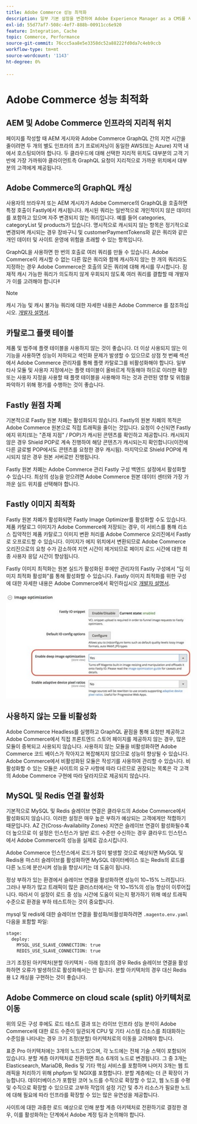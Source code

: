 ```yaml
---
title: Adobe Commerce 성능 최적화
description: 일부 기본 설정을 변경하여 Adobe Experience Manager as a CMS를 사용하도록 Adobe Commerce 프로젝트를 준비합니다.
exl-id: 55d77af7-508c-4ef7-888b-00911cc6e920
feature: Integration, Cache
topic: Commerce, Performance
source-git-commit: 76ccc5aa8e5e3358dc52a88222fd0da7c4eb9ccb
workflow-type: tm+mt
source-wordcount: '1143'
ht-degree: 0%

---
```


# Adobe Commerce 성능 최적화

## AEM 및 Adobe Commerce 인프라의 지리적 위치

페이지를 작성할 때 AEM 게시자와 Adobe Commerce GraphQL 간의 지연 시간을 줄이려면 두 개의 별도 인프라의 초기 프로비저닝이 동일한 AWS(또는 Azure) 지역 내에서 호스팅되어야 합니다. 두 클라우드에 대해 선택한 지리적 위치도 대부분의 고객 기반에 가장 가까워야 클라이언트측 GraphQL 요청이 지리적으로 가까운 위치에서 대부분의 고객에게 제공됩니다.

## Adobe Commerce의 GraphQL 캐싱

사용자의 브라우저 또는 AEM 게시자가 Adobe Commerce의 GraphQL을 호출하면 특정 호출이 Fastly에서 캐시됩니다. 캐시된 쿼리는 일반적으로 개인적이지 않은 데이터를 포함하고 있으며 자주 변경되지 않는 쿼리입니다. 예를 들어 categories, categoryList 및 products가 있습니다. 명시적으로 캐시되지 않는 항목은 정기적으로 변경되며 캐시되는 경우 장바구니 및 customerPaymentTokens와 같은 쿼리와 같은 개인 데이터 및 사이트 운영에 위험을 초래할 수 있는 항목입니다.

GraphQL을 사용하면 한 번의 호출로 여러 쿼리를 만들 수 있습니다. Adobe Commerce이 캐시할 수 없는 다른 많은 쿼리와 함께 캐시하지 않는 한 개의 쿼리라도 지정하는 경우 Adobe Commerce은 호출의 모든 쿼리에 대해 캐시를 무시합니다. 잠재적 캐시 가능한 쿼리가 의도하지 않게 우회되지 않도록 여러 쿼리를 결합할 때 개발자가 이를 고려해야 합니다‡

>[!NOTE]
>
> 캐시 가능 및 캐시 불가능 쿼리에 대한 자세한 내용은 Adobe Commerce 를 참조하십시오. [개발자 설명서](https://devdocs.magento.com/guides/v2.4/graphql/caching.html).

## 카탈로그 플랫 테이블

제품 및 범주에 플랫 테이블을 사용하지 않는 것이 좋습니다. 더 이상 사용되지 않는 이 기능을 사용하면 성능이 저하되고 색인화 문제가 발생할 수 있으므로 상점 첫 번째 섹션에서 Adobe Commerce 관리자를 통해 플랫 카탈로그를 비활성화해야 합니다. 일부 타사 모듈 및 사용자 지정에서는 플랫 테이블이 올바르게 작동해야 하므로 이러한 확장 또는 사용자 지정을 사용할 때 플랫 테이블을 사용해야 하는 것과 관련된 영향 및 위험을 파악하기 위해 평가를 수행하는 것이 좋습니다.

## Fastly 원점 차폐

기본적으로 Fastly 원본 차폐는 활성화되지 않습니다. Fastly의 원본 차폐의 목적은 Adobe Commerce 원본으로 직접 트래픽을 줄이는 것입니다. 요청이 수신되면 Fastly 에지 위치(또는 &quot;존재 지점&quot; / POP)가 캐시된 콘텐츠를 확인하고 제공합니다. 캐시되지 않은 경우 Shield POP로 계속 진행하여 해당 콘텐츠가 캐시되는지 확인합니다(이전에 다른 글로벌 POP에서도 콘텐츠를 요청한 경우 캐시됨). 마지막으로 Shield POP에 캐시되지 않은 경우 원본 서버로만 진행됩니다.

Fastly 원본 차폐는 Adobe Commerce 관리 Fastly 구성 백엔드 설정에서 활성화할 수 있습니다. 최상의 성능을 얻으려면 Adobe Commerce 원본 데이터 센터와 가장 가까운 실드 위치를 선택해야 합니다.

## Fastly 이미지 최적화

Fastly 원본 차폐가 활성화되면 Fastly Image Optimizer를 활성화할 수도 있습니다. 제품 카탈로그 이미지가 Adobe Commerce에 저장되는 경우, 이 서비스를 통해 리소스 집약적인 제품 카탈로그 이미지 변환 처리를 Adobe Commerce 오리진에서 Fastly로 오프로드할 수 있습니다. 이미지가 에지 위치에서 변환되므로 Adobe Commerce 오리진으로의 요청 수가 감소하여 지연 시간이 제거되므로 페이지 로드 시간에 대한 최종 사용자 응답 시간이 향상됩니다.

Fastly 이미지 최적화는 원본 실드가 활성화된 후에만 관리자의 Fastly 구성에서 &quot;딥 이미지 최적화 활성화&quot;를 통해 활성화할 수 있습니다. Fastly 이미지 최적화를 위한 구성에 대한 자세한 내용은 Adobe Commerce에서 확인하십시오 [개발자 설명서](https://devdocs.magento.com/cloud/cdn/fastly-image-optimization.html).

![Adobe Commerce 관리자의 Fastly 이미지 최적화 설정 스크린샷](../assets/commerce-at-scale/image-optimization.svg)

## 사용하지 않는 모듈 비활성화

Adobe Commerce Headless를 실행하고 GraphQL 끝점을 통해 요청만 제공하고 Adobe Commerce에서 직접 프론트엔드 스토어 페이지를 제공하지 않는 경우, 많은 모듈이 중복되고 사용되지 않습니다. 사용하지 않는 모듈을 비활성화하면 Adobe Commerce 코드 베이스가 작아지고 복잡해지지 않으므로 성능이 향상될 수 있습니다. Adobe Commerce에서 비활성화된 모듈은 작성기를 사용하여 관리할 수 있습니다. 비활성화할 수 있는 모듈은 사이트의 요구 사항에 따라 다르므로 권장되는 목록은 각 고객의 Adobe Commerce 구현에 따라 달라지므로 제공되지 않습니다.

## MySQL 및 Redis 연결 활성화

기본적으로 MySQL 및 Redis 슬레이브 연결은 클라우드의 Adobe Commerce에서 활성화되지 않습니다. 이러한 설정은 매우 높은 부하가 예상되는 고객에게만 적합하기 때문입니다. AZ 간(Cross-Availability Zones) 지연은 슬레이브 연결이 활성화될수록 더 높으므로 이 설정은 인스턴스가 일반 로드 수준만 수신하는 경우 클라우드 인스턴스에서 Adobe Commerce의 성능을 실제로 감소시킵니다.

Adobe Commerce 인스턴스에서 로드가 많이 발생할 것으로 예상되면 MySQL 및 Redis용 마스터 슬레이브를 활성화하면 MySQL 데이터베이스 또는 Redis의 로드를 다른 노드에 분산시켜 성능을 향상시키는 데 도움이 됩니다.

정상 부하가 있는 환경에서 슬레이브 연결을 활성화하면 성능이 10~15% 느려집니다. 그러나 부하가 많고 트래픽이 많은 클러스터에서는 약 10~15%의 성능 향상이 이루어집니다. 따라서 이 설정이 로드 중 성능 시간에 도움이 되는지 평가하기 위해 예상 트래픽 수준으로 환경을 부하 테스트하는 것이 중요합니다.

mysql 및 redis에 대한 슬레이브 연결을 활성화/비활성화하려면 `.magento.env.yaml` 다음을 포함할 파일:

```
stage:
  deploy:
    MYSQL_USE_SLAVE_CONNECTION: true
    REDIS_USE_SLAVE_CONNECTION: true
```

크기 조정된 아키텍처(분할 아키텍처 - 아래 참조)의 경우 Redis 슬레이브 연결을 활성화하면 오류가 발생하므로 활성화해서는 안 됩니다. 분할 아키텍처의 경우 대신 Redis용 L2 캐싱을 구현하는 것이 좋습니다.

## Adobe Commerce on cloud scale (split) 아키텍처로 이동

위의 모든 구성 후에도 로드 테스트 결과 또는 라이브 인프라 성능 분석이 Adobe Commerce에 대한 로드 수준이 일관되게 CPU 및 기타 시스템 리소스를 최대화하는 수준임을 나타내는 경우 크기 조정(분할) 아키텍처로의 이동을 고려해야 합니다.

표준 Pro 아키텍처에는 3개의 노드가 있으며, 각 노드에는 전체 기술 스택이 포함되어 있습니다. 분할 계층 아키텍처로 전환하면 최소 6개의 노드로 변경됩니다. 그 중 3개는 Elasticsearch, MariaDB, Redis 및 기타 핵심 서비스를 포함하며 나머지 3개는 웹 트래픽을 처리하기 위해 phpfpm 및 NGIX를 포함합니다. 분할 계층에는 더 큰 확장이 가능합니다. 데이터베이스가 포함된 코어 노드를 수직으로 확장할 수 있고, 웹 노드를 수평 및 수직으로 확장할 수 있으므로 고부하 작업의 설정 기간 및 추가 리소스가 필요한 노드에 대해 필요에 따라 인프라를 확장할 수 있는 많은 유연성을 제공합니다.

사이트에 대한 과중한 로드 예상으로 인해 분할 계층 아키텍처로 전환하기로 결정한 경우, 이를 활성화하는 단계에서 Adobe 계정 팀과 논의해야 합니다.
